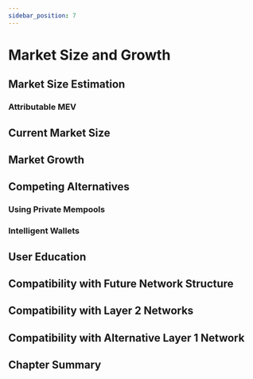 ```yaml
---
sidebar_position: 7
---
```


# Market Size and Growth
## Market Size Estimation
### Attributable MEV
## Current Market Size
## Market Growth
## Competing Alternatives
### Using Private Mempools
### Intelligent Wallets
## User Education
## Compatibility with Future Network Structure
## Compatibility with Layer 2 Networks
## Compatibility with Alternative Layer 1 Network
## Chapter Summary